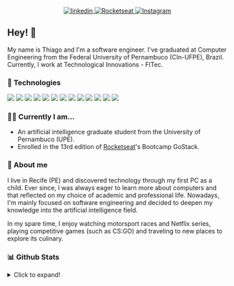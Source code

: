 <p align = "center">
  <a href="https://www.linkedin.com/in/thiagotandrade/">
    <img src="https://img.shields.io/badge/linkedin-%230077B5.svg?&style=for-the-badge&logo=linkedin&logoColor=white" alt="linkedin" />
  </a>
  <a href="https://app.rocketseat.com.br/me/thiago-tales-carmo-de-andrade-1584353110">
    <img src="https://img.shields.io/badge/rocketseat-%238257e6.svg?&style=for-the-badge" alt="Rocketseat" />
  </a>
  <a href="https://www.instagram.com/thiagotandrade1/">
    <img src="https://img.shields.io/badge/instagram-%23E4405F.svg?&style=for-the-badge&logo=instagram&logoColor=white"  alt="Instagram" />
  </a>
</p>

## Hey! 👋

My name is Thiago and I'm a software engineer. I've graduated at Computer Engineering from the Federal University of Pernambuco (CIn-UFPE), Brazil. Currently, I work at Technological Innovations - FITec.

### 🔧 Technologies
![](https://img.shields.io/badge/Java-informational?style=flat-square&logo=java&logoColor=white)
![](https://img.shields.io/badge/Node.JS-informational?style=flat-square&logo=node.js&logoColor=white)
![](https://img.shields.io/badge/Angular-informational?style=flat-square&logo=angular&logoColor=white)
![](https://img.shields.io/badge/Ionic-informational?style=flat-square&logo=ionic&logoColor=white)
![](https://img.shields.io/badge/ReactJS-informational?style=flat-square&logo=react&logoColor=white)
![](https://img.shields.io/badge/React_Native-informational?style=flat-square&logo=react&logoColor=white)
![](https://img.shields.io/badge/Typescript-informational?style=flat-square&logo=typescript&logoColor=white)
![](https://img.shields.io/badge/Python-informational?style=flat-square&logo=python&logoColor=white)
![](https://img.shields.io/badge/R-informational?style=flat-square&logo=r&logoColor=white)
![](https://img.shields.io/badge/PostgreSQL-informational?style=flat-square&logo=postgresql&logoColor=white)
![](https://img.shields.io/badge/MySQL-informational?style=flat-square&logo=mysql&logoColor=white)
![](https://img.shields.io/badge/Docker-informational?style=flat-square&logo=docker&logoColor=white)
![](https://img.shields.io/badge/GCloud-informational?style=flat-square&logo=google-cloud&logoColor=white)

### 👨‍💻 Currently I am...
- An artificial intelligence graduate student from the University of Pernambuco (UPE).
- Enrolled in the 13rd edition of [Rocketseat](https://github.com/rocketseat)'s Bootcamp GoStack.

### 👨 About me
I live in Recife (PE) and discovered technology through my first PC as a child. Ever since, I was always eager to learn more about computers and that reflected on my choice of academic and professional life. Nowadays, I'm mainly focused on software engineering and decided to deepen my knowledge into the artificial intelligence field.

In my spare time, I enjoy watching motorsport races and Netflix series, playing competitive games (such as CS:GO) and traveling to new places to explore its culinary.


### 📊 Github Stats
<details>
<summary>Click to expand!</summary>

<p align="center">
  <a href="https://github.com/thiagotandrade/thiagotandrade">
    <img src="https://badges.pufler.dev/visits/thiagotandrade/thiagotandrade?style=for-the-badge&color=informational" alt="Visits" />
  </a>
  <a href="https://github.com/thiagotandrade/thiagotandrade">
    <img src="https://badges.pufler.dev/repos/thiagotandrade?style=for-the-badge&color=informational" alt="Repositories" />
  </a>
</p>

<p align="center">
  <a href="https://github.com/thiagotandrade/thiagotandrade">
    <img
         align="center"
         src="https://github-readme-stats.vercel.app/api/top-langs/?username=thiagotandrade&hide=jupyter%20notebook&theme=tokyonight"
         alt="Top languages"
    >
  </a>
  <a href="https://github.com/thiagotandrade/thiagotandrade">
    <img
         align="center"
         src="https://github-readme-stats.vercel.app/api/?username=thiagotandrade&show_icons=true&count_private=true&include_all_commits=true&line_height=27&&theme=tokyonight"
         alt="GitHub stats"
    >
  </a> 
</p>

</details>
